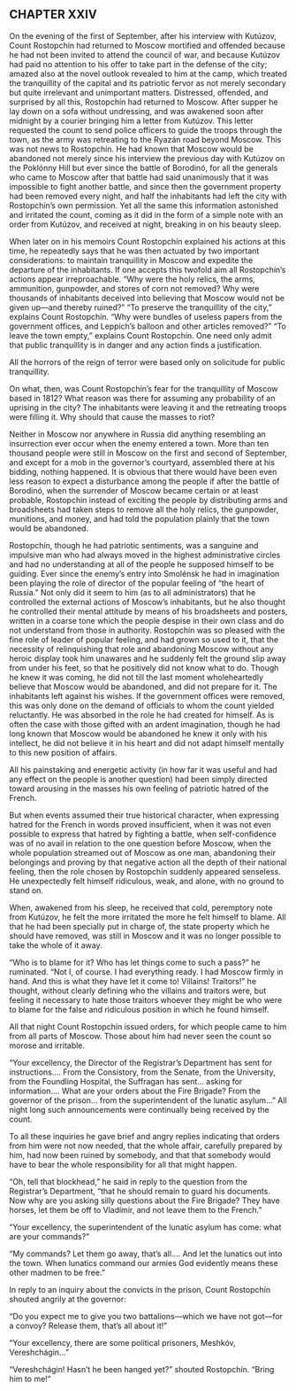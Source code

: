 ## CHAPTER XXIV

On the evening of the first of September, after his interview with
Kutúzov, Count Rostopchín had returned to Moscow mortified and offended
because he had not been invited to attend the council of war, and
because Kutúzov had paid no attention to his offer to take part in the
defense of the city; amazed also at the novel outlook revealed to him
at the camp, which treated the tranquillity of the capital and its
patriotic fervor as not merely secondary but quite irrelevant and
unimportant matters. Distressed, offended, and surprised by all this,
Rostopchín had returned to Moscow. After supper he lay down on a sofa
without undressing, and was awakened soon after midnight by a courier
bringing him a letter from Kutúzov. This letter requested the count to
send police officers to guide the troops through the town, as the army
was retreating to the Ryazán road beyond Moscow. This was not news to
Rostopchín. He had known that Moscow would be abandoned not merely since
his interview the previous day with Kutúzov on the Poklónny Hill but
ever since the battle of Borodinó, for all the generals who came to
Moscow after that battle had said unanimously that it was impossible to
fight another battle, and since then the government property had been
removed every night, and half the inhabitants had left the city
with Rostopchín’s own permission. Yet all the same this information
astonished and irritated the count, coming as it did in the form of a
simple note with an order from Kutúzov, and received at night, breaking
in on his beauty sleep.

When later on in his memoirs Count Rostopchín explained his actions at
this time, he repeatedly says that he was then actuated by two important
considerations: to maintain tranquillity in Moscow and expedite the
departure of the inhabitants. If one accepts this twofold aim all
Rostopchín’s actions appear irreproachable. “Why were the holy relics,
the arms, ammunition, gunpowder, and stores of corn not removed? Why
were thousands of inhabitants deceived into believing that Moscow would
not be given up—and thereby ruined?” “To preserve the tranquillity
of the city,” explains Count Rostopchín. “Why were bundles of useless
papers from the government offices, and Leppich’s balloon and other
articles removed?” “To leave the town empty,” explains Count Rostopchín.
One need only admit that public tranquillity is in danger and any action
finds a justification.

All the horrors of the reign of terror were based only on solicitude for
public tranquillity.

On what, then, was Count Rostopchín’s fear for the tranquillity of
Moscow based in 1812? What reason was there for assuming any probability
of an uprising in the city? The inhabitants were leaving it and the
retreating troops were filling it. Why should that cause the masses to
riot?

Neither in Moscow nor anywhere in Russia did anything resembling an
insurrection ever occur when the enemy entered a town. More than
ten thousand people were still in Moscow on the first and second of
September, and except for a mob in the governor’s courtyard, assembled
there at his bidding, nothing happened. It is obvious that there would
have been even less reason to expect a disturbance among the people
if after the battle of Borodinó, when the surrender of Moscow became
certain or at least probable, Rostopchín instead of exciting the people
by distributing arms and broadsheets had taken steps to remove all
the holy relics, the gunpowder, munitions, and money, and had told the
population plainly that the town would be abandoned.

Rostopchín, though he had patriotic sentiments, was a sanguine and
impulsive man who had always moved in the highest administrative circles
and had no understanding at all of the people he supposed himself to
be guiding. Ever since the enemy’s entry into Smolénsk he had in
imagination been playing the role of director of the popular feeling
of “the heart of Russia.” Not only did it seem to him (as to all
administrators) that he controlled the external actions of Moscow’s
inhabitants, but he also thought he controlled their mental attitude by
means of his broadsheets and posters, written in a coarse tone which the
people despise in their own class and do not understand from those in
authority. Rostopchín was so pleased with the fine role of leader of
popular feeling, and had grown so used to it, that the necessity of
relinquishing that role and abandoning Moscow without any heroic display
took him unawares and he suddenly felt the ground slip away from under
his feet, so that he positively did not know what to do. Though he knew
it was coming, he did not till the last moment wholeheartedly believe
that Moscow would be abandoned, and did not prepare for it. The
inhabitants left against his wishes. If the government offices were
removed, this was only done on the demand of officials to whom the count
yielded reluctantly. He was absorbed in the role he had created
for himself. As is often the case with those gifted with an ardent
imagination, though he had long known that Moscow would be abandoned he
knew it only with his intellect, he did not believe it in his heart and
did not adapt himself mentally to this new position of affairs.

All his painstaking and energetic activity (in how far it was useful
and had any effect on the people is another question) had been simply
directed toward arousing in the masses his own feeling of patriotic
hatred of the French.

But when events assumed their true historical character, when expressing
hatred for the French in words proved insufficient, when it was not
even possible to express that hatred by fighting a battle, when
self-confidence was of no avail in relation to the one question before
Moscow, when the whole population streamed out of Moscow as one man,
abandoning their belongings and proving by that negative action all
the depth of their national feeling, then the role chosen by Rostopchín
suddenly appeared senseless. He unexpectedly felt himself ridiculous,
weak, and alone, with no ground to stand on.

When, awakened from his sleep, he received that cold, peremptory note
from Kutúzov, he felt the more irritated the more he felt himself
to blame. All that he had been specially put in charge of, the state
property which he should have removed, was still in Moscow and it was no
longer possible to take the whole of it away.

“Who is to blame for it? Who has let things come to such a pass?” he
ruminated. “Not I, of course. I had everything ready. I had Moscow
firmly in hand. And this is what they have let it come to! Villains!
Traitors!” he thought, without clearly defining who the villains and
traitors were, but feeling it necessary to hate those traitors whoever
they might be who were to blame for the false and ridiculous position in
which he found himself.

All that night Count Rostopchín issued orders, for which people came to
him from all parts of Moscow. Those about him had never seen the count
so morose and irritable.

“Your excellency, the Director of the Registrar’s Department has sent
for instructions.... From the Consistory, from the Senate, from the
University, from the Foundling Hospital, the Suffragan has sent...
asking for information.... What are your orders about the Fire Brigade?
From the governor of the prison... from the superintendent of the
lunatic asylum...” All night long such announcements were continually
being received by the count.

To all these inquiries he gave brief and angry replies indicating that
orders from him were not now needed, that the whole affair, carefully
prepared by him, had now been ruined by somebody, and that that somebody
would have to bear the whole responsibility for all that might happen.

“Oh, tell that blockhead,” he said in reply to the question from the
Registrar’s Department, “that he should remain to guard his documents.
Now why are you asking silly questions about the Fire Brigade? They have
horses, let them be off to Vladímir, and not leave them to the French.”

“Your excellency, the superintendent of the lunatic asylum has come:
what are your commands?”

“My commands? Let them go away, that’s all.... And let the lunatics
out into the town. When lunatics command our armies God evidently means
these other madmen to be free.”

In reply to an inquiry about the convicts in the prison, Count
Rostopchín shouted angrily at the governor:

“Do you expect me to give you two battalions—which we have not got—for a
convoy? Release them, that’s all about it!”

“Your excellency, there are some political prisoners, Meshkóv,
Vereshchágin...”

“Vereshchágin! Hasn’t he been hanged yet?” shouted Rostopchín. “Bring
him to me!”





